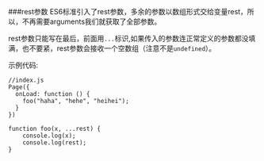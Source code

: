 ###rest参数
ES6标准引入了rest参数，多余的参数以数组形式交给变量rest，所以，不再需要arguments我们就获取了全部参数。

rest参数只能写在最后，前面用`...`标识,如果传入的参数连正常定义的参数都没填满，也不要紧，rest参数会接收一个空数组（注意不是`undefined`）。

示例代码:
```
//index.js
Page({
  onLoad: function () {
    foo("haha", "hehe", "heihei");
  }
})

function foo(x, ...rest) {
    console.log(x);
    console.log(rest);
}

```